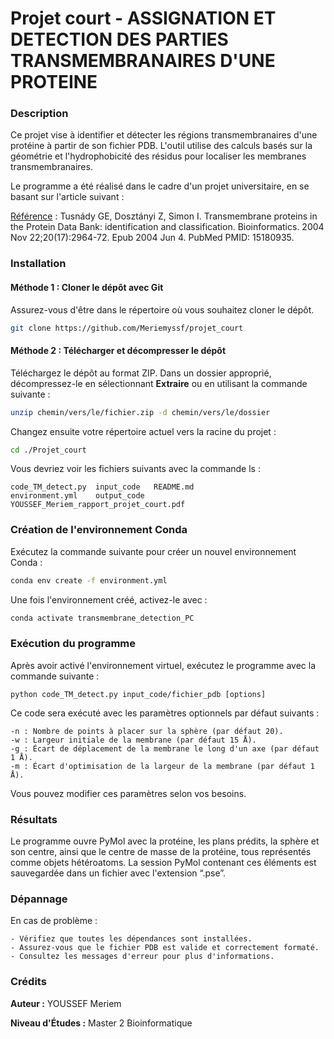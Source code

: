 # Projet court - ASSIGNATION ET DETECTION DES PARTIES TRANSMEMBRANAIRES D'UNE PROTEINE

### Description

Ce projet vise à identifier et détecter les régions transmembranaires d'une protéine à partir de son fichier PDB. L'outil utilise des calculs basés sur la géométrie et l'hydrophobicité des résidus pour localiser les membranes transmembranaires.

Le programme a été réalisé dans le cadre d'un projet universitaire, en se basant sur l'article suivant :

[Référence](https://pubmed.ncbi.nlm.nih.gov/15180935/) : 
    Tusnády GE, Dosztányi Z, Simon I. Transmembrane proteins in the Protein Data Bank: identification and classification. Bioinformatics. 2004 Nov 22;20(17):2964-72. Epub 2004 Jun 4. PubMed PMID: 15180935.
### Installation 
#### Méthode 1 : Cloner le dépôt avec Git
Assurez-vous d'être dans le répertoire où vous souhaitez cloner le dépôt.
```bash
git clone https://github.com/Meriemyssf/projet_court
```
#### Méthode 2 : Télécharger et décompresser le dépôt
Téléchargez le dépôt au format ZIP. Dans un dossier approprié, décompressez-le en sélectionnant **Extraire** ou en utilisant la commande suivante :
```bash
unzip chemin/vers/le/fichier.zip -d chemin/vers/le/dossier
```
Changez ensuite votre répertoire actuel vers la racine du projet :
```bash
cd ./Projet_court
```
Vous devriez voir les fichiers suivants avec la commande ls :
```
code_TM_detect.py  input_code   README.md
environment.yml    output_code  YOUSSEF_Meriem_rapport_projet_court.pdf
```
### Création de l'environnement Conda
Exécutez la commande suivante pour créer un nouvel environnement Conda :
```bash
conda env create -f environment.yml
```
Une fois l'environnement créé, activez-le avec :
```bash
conda activate transmembrane_detection_PC
```
### Exécution du programme 
Après avoir activé l'environnement virtuel, exécutez le programme avec la commande suivante :
```
python code_TM_detect.py input_code/fichier_pdb [options]
```
Ce code sera exécuté avec les paramètres optionnels par défaut suivants :

    -n : Nombre de points à placer sur la sphère (par défaut 20).
    -w : Largeur initiale de la membrane (par défaut 15 Å).
    -g : Écart de déplacement de la membrane le long d'un axe (par défaut 1 Å).
    -m : Écart d'optimisation de la largeur de la membrane (par défaut 1 Å).

Vous pouvez modifier ces paramètres selon vos besoins.

### Résultats
Le programme ouvre PyMol avec la protéine, les plans prédits, la sphère et son centre, ainsi que le centre de masse de la protéine, tous représentés comme objets hétéroatoms. 
La session PyMol contenant ces éléments est sauvegardée dans un fichier avec l'extension “.pse”.

### Dépannage

En cas de problème :

    - Vérifiez que toutes les dépendances sont installées.
    - Assurez-vous que le fichier PDB est valide et correctement formaté.
    - Consultez les messages d'erreur pour plus d'informations.
### Crédits
  **Auteur :** YOUSSEF Meriem
  
  **Niveau d'Études :** Master 2 Bioinformatique